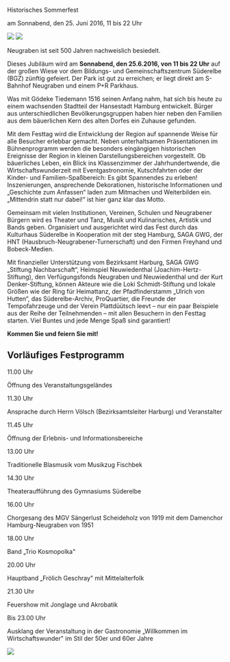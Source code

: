 Historisches Sommerfest

am Sonnabend, den 25. Juni 2016, 11 bis 22 Uhr

![](/img/_wsb_499x708_Seite1aus+werbeflyer-preview3.jpg)
![](/img/_wsb_503x708_Seite2+aus+werbeflyer-preview3.jpg)

Neugraben ist seit 500 Jahren nachweislich besiedelt.

Dieses Jubiläum wird am **Sonnabend, den 25.6.2016, von 11 bis 22 Uhr**
auf der großen Wiese vor dem Bildungs- und Gemeinschaftszentrum
Süderelbe (BGZ) zünftig gefeiert. Der Park ist gut zu erreichen; er
liegt direkt am S-Bahnhof Neugraben und einem P+R Parkhaus.

Was mit Gödeke Tiedemann 1516 seinen Anfang nahm, hat sich bis heute zu
einem wachsenden Stadtteil der Hansestadt Hamburg entwickelt. Bürger aus
unterschiedlichen Bevölkerungsgruppen haben hier neben den Familien aus
dem bäuerlichen Kern des alten Dorfes ein Zuhause gefunden.

Mit dem Festtag wird die Entwicklung der Region auf spannende Weise für
alle Besucher erlebbar gemacht. Neben unterhaltsamen Präsentationen im
Bühnenprogramm werden die besonders eingängigen historischen Ereignisse
der Region in kleinen Darstellungsbereichen vorgestellt. Ob bäuerliches
Leben, ein Blick ins Klassenzimmer der Jahrhundertwende, die
Wirtschaftswunderzeit mit Eventgastronomie, Kutschfahrten oder der
Kinder- und Familien-Spaßbereich: Es gibt Spannendes zu erleben!
Inszenierungen, ansprechende Dekorationen, historische Informationen und
„Geschichte zum Anfassen“ laden zum Mitmachen und Weiterbilden ein.
„Mittendrin statt nur dabei!“ ist hier ganz klar das Motto.

Gemeinsam mit vielen Institutionen, Vereinen, Schulen und Neugrabener
Bürgern wird es Theater und Tanz, Musik und Kulinarisches, Artistik und
Bands geben. Organisiert und ausgerichtet wird das Fest durch das
Kulturhaus Süderelbe in Kooperation mit der steg Hamburg, SAGA GWG, der
HNT (Hausbruch-Neugrabener-Turnerschaft) und den Firmen Freyhand und
Bobeck-Medien.

Mit finanzieller Unterstützung vom Bezirksamt Harburg, SAGA GWG
„Stiftung Nachbarschaft“, Heimspiel Neuwiedenthal
(Joachim-Hertz-Stiftung), den Verfügungsfonds Neugraben und
Neuwiedenthal und der Kurt Denker-Stiftung, können Akteure wie die Loki
Schmidt-Stiftung und lokale Größen wie der Ring für Heimattanz, der
Pfadfinderstamm „Ulrich von Hutten“, das Süderelbe-Archiv, ProQuartier,
die Freunde der Tempofahrzeuge und der Verein Plattdüütsch leevt – nur
ein paar Beispiele aus der Reihe der Teilnehmenden – mit allen Besuchern
in den Festtag starten. Viel Buntes und jede Menge Spaß sind garantiert!

**Kommen Sie und feiern Sie mit!**

## Vorläufiges Festprogramm

11.00 Uhr

Öffnung des Veranstaltungsgeländes

11.30 Uhr

Ansprache durch Herrn Völsch (Bezirksamtsleiter Harburg) und
Veranstalter

11.45 Uhr

Öffnung der Erlebnis- und Informationsbereiche

13.00 Uhr

Traditionelle Blasmusik vom Musikzug Fischbek

14.30 Uhr

Theateraufführung des Gymnasiums Süderelbe

16.00 Uhr

Chorgesang des MGV Sängerlust Scheideholz von 1919 mit dem Damenchor
Hamburg-Neugraben von 1951

18.00 Uhr

Band „Trio Kosmopolka"

20.00 Uhr

Hauptband „Frölich Geschray" mit Mittelalterfolk

21.30 Uhr

Feuershow mit Jonglage und Akrobatik

Bis 23.00 Uhr

Ausklang der Veranstaltung in der Gastronomie „Willkommen im
Wirtschaftswunder" im Stil der 50er und 60er Jahre

![](/img/_wsb_487x425_Wegbeschreibung.jpg)
